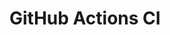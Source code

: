 # GitHub Actions CI


























































































































































































































































































































































































































































































































































































































































































































































































































































































































































































































































































































































































































































































































































































































































































































































































































































































































































































































































































































































































































































































































































































































































































































































































































































































































































































































































































































































































































































































































































































































































































































































































































































































































































































































































































































































































































